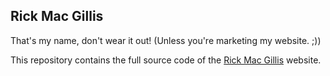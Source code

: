 Rick Mac Gillis
---------------
That's my name, don't wear it out! (Unless you're marketing my website. ;))

This repository contains the full source code of the [Rick Mac Gillis](https://rickmacgillis.com) website.
